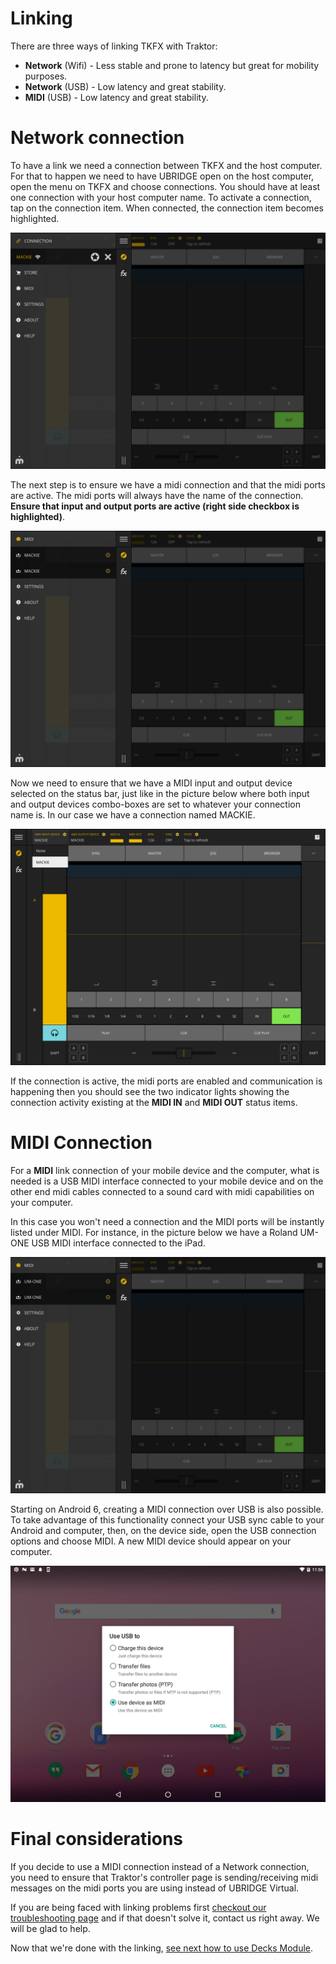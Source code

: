 # Linking

There are three ways of linking TKFX with Traktor:

- **Network** (Wifi) - Less stable and prone to latency but great for mobility purposes.
- **Network** (USB) - Low latency and great stability.
- **MIDI** (USB) - Low latency and great stability.

# Network connection

To have a link we need a connection between TKFX and the host computer. For that to happen we need to have UBRIDGE open on the host computer, open the menu on TKFX and choose connections. You should have at least one connection with your host computer name. To activate a connection, tap on the connection item. When connected, the connection item becomes highlighted.

![TKFX Connection Menu](/tkfx/images/tkfx_connection.png)

The next step is to ensure we have a midi connection and that the midi ports are active. The midi ports will always have the name of the connection. **Ensure that input and output ports are active (right side checkbox is highlighted)**.

![TKFX Midi Menu](/tkfx/images/tkfx_midi.png)

Now we need to ensure that we have a MIDI input and output device selected on the status bar, just like in the picture below where both input and output devices combo-boxes are set to whatever your connection name is. In our case we have a connection named MACKIE.

![TKFX Midi Input/Output Settings](/tkfx/images/tkfx_midi_input_output.png)

If the connection is active, the midi ports are enabled and communication is happening then you should see the two indicator lights showing the connection activity existing at the **MIDI IN** and **MIDI OUT** status items.

# MIDI Connection

For a **MIDI** link connection of your mobile device and the computer, what is needed is a USB MIDI interface connected to your mobile device and on the other end midi cables connected to a sound card with midi capabilities on your computer.

In this case you won't need a connection and the MIDI ports will be instantly listed under MIDI. For instance, in the picture below we have a Roland UM-ONE USB MIDI interface connected to the iPad.

![TKFX with Roland UM-ONE](/tkfx/images/tkfx_midi_roland.png)

Starting on Android 6, creating a MIDI connection over USB is also possible. To take advantage of this functionality connect your USB sync cable to your Android and computer, then, on the device side, open the USB connection options and choose MIDI. A new MIDI device should appear on your computer.

![Android 6 USB MIDI configuration](/tkfx/images/android_usb_midi.png)

# Final considerations

If you decide to use a MIDI connection instead of a Network connection, you need to ensure that Traktor's controller page is sending/receiving midi messages on the midi ports you are using instead of UBRIDGE Virtual.

If you are being faced with linking problems first [checkout our troubleshooting page](troubleshooting) and if that doesn't solve it, contact us right away. We will be glad to help.

Now that we're done with the linking, [see next how to use Decks Module](decks).
